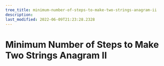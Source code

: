 ```yaml
---
tree_title: minimum-number-of-steps-to-make-two-strings-anagram-ii
description: 
last_modified: 2022-06-09T21:23:28.2328
---
```


# Minimum Number of Steps to Make Two Strings Anagram II
